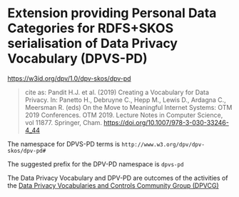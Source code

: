 # Extension providing Personal Data Categories for RDFS+SKOS serialisation of Data Privacy Vocabulary (DPVS-PD)

<https://w3id.org/dpv/1.0/dpv-skos/dpv-pd>

>  cite as: Pandit H.J. et al. (2019) Creating a Vocabulary for Data Privacy. In:  Panetto H., Debruyne C., Hepp M., Lewis D., Ardagna C., Meersman R.  (eds) On the Move to Meaningful Internet Systems: OTM 2019 Conferences.  OTM 2019. Lecture Notes in Computer Science, vol 11877. Springer, Cham.  <https://doi.org/10.1007/978-3-030-33246-4_44>

The namespace for DPVS-PD terms is `http://www.w3.org/dpv/dpv-skos/dpv-pd#`

The suggested prefix for the DPV-PD namespace is `dpvs-pd`

The Data Privacy Vocabulary and DPV-PD are outcomes of the activities of the [Data Privacy Vocabularies and Controls Community Group (DPVCG)](https://www.w3.org/community/dpvcg/) 


